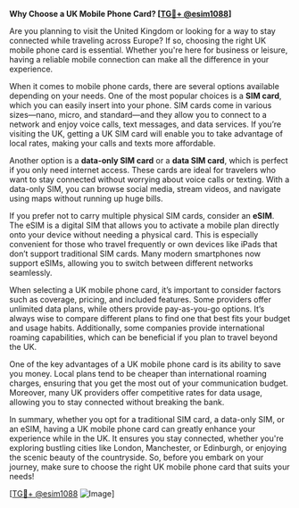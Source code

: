 **Why Choose a UK Mobile Phone Card? [[TG💪+ @esim1088](https://t.me/s/esim1088)]**

Are you planning to visit the United Kingdom or looking for a way to stay connected while traveling across Europe? If so, choosing the right UK mobile phone card is essential. Whether you're here for business or leisure, having a reliable mobile connection can make all the difference in your experience.

When it comes to mobile phone cards, there are several options available depending on your needs. One of the most popular choices is a **SIM card**, which you can easily insert into your phone. SIM cards come in various sizes—nano, micro, and standard—and they allow you to connect to a network and enjoy voice calls, text messages, and data services. If you’re visiting the UK, getting a UK SIM card will enable you to take advantage of local rates, making your calls and texts more affordable.

Another option is a **data-only SIM card** or a **data SIM card**, which is perfect if you only need internet access. These cards are ideal for travelers who want to stay connected without worrying about voice calls or texting. With a data-only SIM, you can browse social media, stream videos, and navigate using maps without running up huge bills.

If you prefer not to carry multiple physical SIM cards, consider an **eSIM**. The eSIM is a digital SIM that allows you to activate a mobile plan directly onto your device without needing a physical card. This is especially convenient for those who travel frequently or own devices like iPads that don’t support traditional SIM cards. Many modern smartphones now support eSIMs, allowing you to switch between different networks seamlessly.

When selecting a UK mobile phone card, it’s important to consider factors such as coverage, pricing, and included features. Some providers offer unlimited data plans, while others provide pay-as-you-go options. It’s always wise to compare different plans to find one that best fits your budget and usage habits. Additionally, some companies provide international roaming capabilities, which can be beneficial if you plan to travel beyond the UK.

One of the key advantages of a UK mobile phone card is its ability to save you money. Local plans tend to be cheaper than international roaming charges, ensuring that you get the most out of your communication budget. Moreover, many UK providers offer competitive rates for data usage, allowing you to stay connected without breaking the bank.

In summary, whether you opt for a traditional SIM card, a data-only SIM, or an eSIM, having a UK mobile phone card can greatly enhance your experience while in the UK. It ensures you stay connected, whether you're exploring bustling cities like London, Manchester, or Edinburgh, or enjoying the scenic beauty of the countryside. So, before you embark on your journey, make sure to choose the right UK mobile phone card that suits your needs!

[[TG💪+ @esim1088](https://t.me/s/esim1088) ![Image](https://i.postimg.cc/Y0z9fWf4/image.png)]